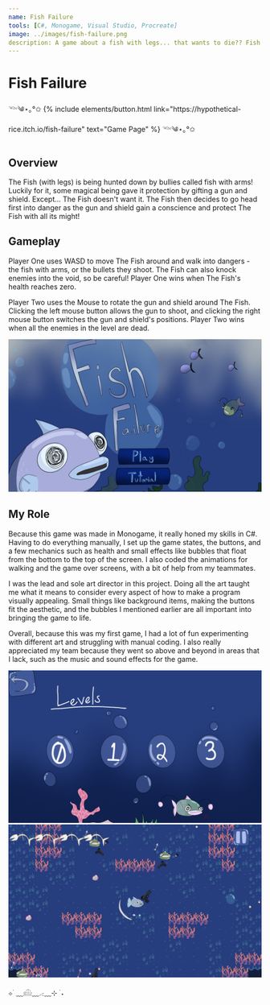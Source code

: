 ```yaml
---
name: Fish Failure
tools: [C#, Monogame, Visual Studio, Procreate]
image: ../images/fish-failure.png
description: A game about a fish with legs... that wants to die?? Fish Failure is a competitive 2D two player game. I was the Lead Artist as well as a programmer. Click to learn more.
---
```


# Fish Failure

<p class="text-center">𓆝༄⋆｡°✩
{% include elements/button.html link="https://hypothetical-rice.itch.io/fish-failure" text="Game Page" %}
𓆝༄⋆｡°✩</p>

## Overview

The Fish (with legs) is being hunted down by bullies called fish with arms! Luckily for it, some magical being gave it protection by gifting a gun and shield. Except... The Fish doesn't want it. The Fish then decides to go head first into danger as the gun and shield gain a conscience and protect The Fish with all its might!


## Gameplay

Player One uses WASD to move The Fish around and walk into dangers - the fish with arms, or the bullets they shoot. The Fish can also knock enemies into the void, so be careful! Player One wins when The Fish's health reaches zero.

Player Two uses the Mouse to rotate the gun and shield around The Fish. Clicking the left mouse button allows the gun to shoot, and clicking the right mouse button switches the gun and shield's positions. Player Two wins when all the enemies in the level are dead.

![preview](../images/fish-failure-title.png)

## My Role

Because this game was made in Monogame, it really honed my skills in C#. Having to do everything manually, I set up the game states, the buttons, and a few mechanics such as health and small effects like bubbles that float from the bottom to the top of the screen. I also coded the animations for walking and the game over screens, with a bit of help from my teammates.

I was the lead and sole art director in this project. Doing all the art taught me what it means to consider every aspect of how to make a program visually appealing. Small things like background items, making the buttons fit the aesthetic, and the bubbles I mentioned earlier are all important into bringing the game to life.

Overall, because this was my first game, I had a lot of fun experimenting with different art and struggling with manual coding. I also really appreciated my team because they went so above and beyond in areas that I lack, such as the music and sound effects for the game.


![preview](../images/fish-failure-levels.png)
![search](../images/fish-failure-gameplay.png)

<p class="text-center">⊹ ࣪ ﹏𓊝﹏𓂁﹏⊹ ࣪ ˖</p>

